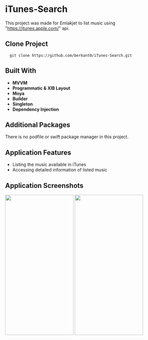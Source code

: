 # iTunes-Search

This project was made for Emlakjet to list music using "https://itunes.apple.com/" api.

## Clone Project
```cli 
  git clone https://github.com/berkant0/iTunes-Search.git
```
    
## Built With

- **MVVM**
- **Programmatic & XIB Layout**
- **Moya**
- **Builder**
- **Singleton**
- **Dependency Injection**

## Additional Packages 

There is no podfile or swift package manager in this project.
  
## Application Features

- Listing the music available in iTunes
- Accessing detailed information of listed music

## Application Screenshots
<span>
  <img src= "https://github-production-user-asset-6210df.s3.amazonaws.com/55629683/256997460-03326261-8449-426f-a85a-9bfbc7dfba3d.png" height="450" width="220"/>
  <img src= "https://github-production-user-asset-6210df.s3.amazonaws.com/55629683/256997457-fe4ec708-025b-4045-918e-2bd7f356e737.png" height="450" width="220"/>
</span>
